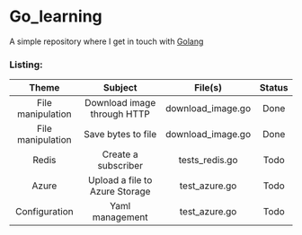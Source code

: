 # Go_learning

A simple repository where I get in touch with [Golang](https://golang.org/)

### Listing:

Theme | Subject | File(s) | Status
:-------:|:------:|:------:|:------:
File manipulation | Download image through HTTP | download_image.go | Done
File manipulation | Save bytes to file | download_image.go | Done
Redis | Create a subscriber | tests_redis.go | Todo
Azure | Upload a file to Azure Storage | test_azure.go | Todo
Configuration | Yaml management | test_azure.go | Todo
